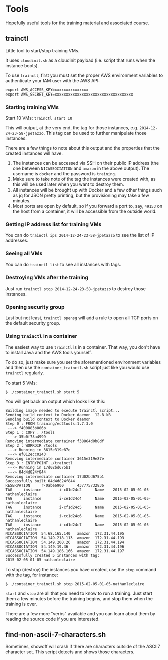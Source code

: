 # Tools

Hopefully useful tools for the training material and associated course.


## trainctl

Little tool to start/stop training VMs.

It uses `cloudinit.sh` as a cloudinit payload (i.e. script that runs
when the instance boots).

To use `trainctl`, first you must set the proper AWS environment variables to
authenticate your IAM user with the AWS API:

```
export AWS_ACCESS_KEY=xxxxxxxxxxxxxxx
export AWS_SECRET_KEY=xxxxxxxxxxxxxxxxxxxxxxxxxxxxxxxxxxx
```


### Starting training VMs

Start 10 VMs: `trainctl start 10`

This will output, at the very end, the tag for those instances,
e.g. `2014-12-24-23-58-jpetazzo`. This tag can be used to further
manipulate those instances.

There are a few things to note about this output and the properties that the
created instances will have.

1. The instances can be accessed via SSH on their public IP address (the one
   between `NICASSOCIATION` and `amazon` in the above output).  The username is
   `docker` and the password is `training`.
2. Make sure to take note of the tag the instances were created with, as this
   will be used later when you want to destroy them.
3. All instances will be brought up with Docker and a few other things such as
   jq for JSON pretty printing, but the provisioning may take a few minutes.
4. Most ports are open by default, so if you forward a port to, say, `49153` on
   the host from a container, it will be accessible from the outside world.


### Getting IP address list for training VMs

You can do `trainctl ips 2014-12-24-23-58-jpetazzo` to see the list of
IP addresses.


### Seeing all VMs

You can do `trainctl list` to see all instances with tags.


### Destroying VMs after the training

Just run `trainctl stop 2014-12-24-23-58-jpetazzo` to destroy those instances.


### Opening security group

Last but not least, `trainctl opensg` will add a rule to open all TCP ports
on the default security group.


### Using `trainctl` in a container

The easiest way to use `trainctl` is in a container.  That way, you don't have
to install Java and the AWS tools yourself.

To do so, just make sure you set the aforementioned environment variables and
then use the `container_trainctl.sh` script just like you would use `trainctl`
regularly.

To start 5 VMs:

```console
$ ./container_trainctl.sh start 5
```

You will get back an output which looks like this:

```console
Building image needed to execute trainctl script...
Sending build context to Docker daemon  12.8 kB
Sending build context to Docker daemon
Step 0 : FROM training/ec2tools:1.7.3.0
 ---> f400883b006b
Step 1 : COPY . /tools
 ---> 35b0f73a4999
Removing intermediate container f38864d0b8df
Step 2 : WORKDIR /tools
 ---> Running in 3615e319e87e
 ---> ef012ecc0243
Removing intermediate container 3615e319e87e
Step 3 : ENTRYPOINT ./trainctl
 ---> Running in 17d02bd675b1
 ---> 04d4d824f844
Removing intermediate container 17d02bd675b1
Successfully built 04d4d824f844
RESERVATION     r-0abe6900      437775732836
TAG     instance        i-c81d24c2      Name    2015-02-05-01-05-nathanleclaire
TAG     instance        i-ce1d24c4      Name    2015-02-05-01-05-nathanleclaire
TAG     instance        i-cf1d24c5      Name    2015-02-05-01-05-nathanleclaire
TAG     instance        i-cc1d24c6      Name    2015-02-05-01-05-nathanleclaire
TAG     instance        i-cd1d24c7      Name    2015-02-05-01-05-nathanleclaire
NICASSOCIATION  54.68.165.140   amazon  172.31.44.195
NICASSOCIATION  54.149.218.113  amazon  172.31.44.193
NICASSOCIATION  54.149.200.26   amazon  172.31.44.194
NICASSOCIATION  54.149.19.36    amazon  172.31.44.196
NICASSOCIATION  54.149.186.166  amazon  172.31.44.197
Successfully created 5 instances with tag:
2015-02-05-01-05-nathanleclaire
```

To stop (destroy) the instances you have created, use the `stop` command with
the tag, for instance:

```console
$ ./container_trainctl.sh stop 2015-02-05-01-05-nathanleclaire
```

`start` and `stop` are all that you need to know to run a training.  Just start
them a few minutes before the training begins, and stop them when the training
is over.

There are a few more "verbs" available and you can learn about them by reading
the source code if you are interested.


## find-non-ascii-7-characters.sh

Sometimes, showoff will crash if there are characters outside of the ASCII7
character set. This script detects and shows those characters.
